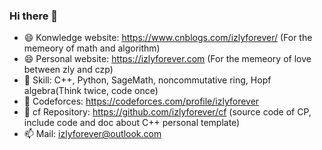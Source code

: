 ### Hi there 👋

- 😄 Konwledge website: https://www.cnblogs.com/izlyforever/ (For the memeory of math and algorithm)
- 😄 Personal website: https://izlyforever.com (For the memeory of love between zly and czp)
- 🔭 Skill: C++, Python, SageMath, noncommutative ring, Hopf algebra(Think twice, code once)
- 🌱 Codeforces: https://codeforces.com/profile/izlyforever
- 🔭 cf Repository: https://github.com/izlyforever/cf (source code of CP, include code and doc about C++ personal template)
- 📫 Mail: izlyforever@outlook.com

<!--
**izlyforever/izlyforever** is a ✨ _special_ ✨ repository because its `README.md` (this file) appears on your GitHub profile.

Here are some ideas to get you started:

- 🔭 I’m currently working on ...
- 🌱 I’m currently learning ...
- 👯 I’m looking to collaborate on ...
- 🤔 I’m looking for help with ...
- 💬 Ask me about ...
- 📫 How to reach me: ...

-->
